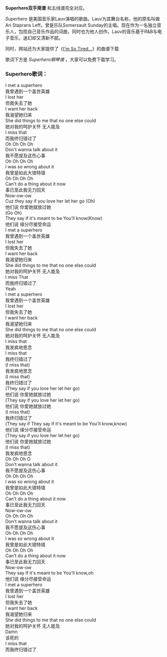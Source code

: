 

**Superhero双手简谱** 和五线谱完全对应。

_Superhero_ 是美国音乐家Lauv演唱的歌曲。Lauv为其舞台名称，他的原名叫做Ari Staprans Leff。曾是乐队Somersault
Sunday的主唱。现在作为一名独立音乐人，包揽自己音乐作品的词曲，同时也为他人创作。Lauv的音乐基于R&B与电子音乐，迷幻却又清新不腻。

同时，网站还为大家提供了《[I'm So Tired...](Music-10165-Im-So-Tired-Lauv和Troye-Sivan.html
"I'm So Tired...")》的曲谱下载

歌词下方是 _Superhero钢琴谱_ ，大家可以免费下载学习。

### Superhero歌词：

I met a superhero  
我曾遇到一个盖世英雄  
I lost her  
但我失去了她  
I want her back  
我渴望她归来  
She did things to me that no one else could  
她对我的呵护关怀 无人能及  
I miss that  
而我终归错过了  
Oh Oh Oh Oh  
Don't wanna talk about it  
我不愿提及这伤心事  
Oh Oh Oh Oh  
I was so wrong about it  
我曾是如此大错特错  
Oh Oh Oh Oh  
Can't do a thing about it now  
事已至此我无力回天  
Now-ow-ow  
Cuz they say if you love her let her go (Oh)  
他们说 你爱她就放过她  
(Go Oh)  
They say if it's meant to be You'll know(Know)  
他们说 缘分尽接受命运  
I met a superhero  
我曾遇到一个盖世英雄  
I lost her  
但我失去了她  
I want her back  
我渴望她归来  
She did things to me that no one else could  
她对我的呵护关怀 无人能及  
I miss That  
而我终归错过了  
Yeah  
I met a superhero  
我曾遇到一个盖世英雄  
I lost her  
但我失去了她  
I want her back  
我渴望她归来  
She did things to me that no one else could  
她对我的呵护关怀 无人能及  
I miss that  
我发疯地思念  
I miss that  
我终归错过了  
(I miss that)  
我发疯地思念  
(I miss that)  
我终归错过了  
(They say if you love her let her go)  
他们说 你爱她就放过她  
(They say if you love her let her go)  
他们说 你爱她就放过她  
(I miss that)  
我终归错过了  
(They say if They say if it's meant to be You'll know,know)  
他们说 缘分尽接受命运  
(They say if you love her let her go)  
他们说 你爱她就放过她  
(I miss that)  
我发疯地思念  
Oh Oh Oh O  
Don't wanna talk about it  
我不愿提及这伤心事  
Oh Oh Oh Oh  
I was so wrong about it  
我曾是如此大错特错  
Oh Oh Oh Oh  
Can't do a thing about it now  
事已至此我无力回天  
Now-ow-ow  
Oh Oh Oh Oh  
Don't wanna talk about it  
我不愿提及这伤心事  
Oh Oh Oh Oh  
I was so wrong about it  
我曾是如此大错特错  
Oh Oh Oh Oh  
Can't do a thing about it now  
事已至此我无力回天  
Now-ow-ow  
They say if it's meant to be You'll know,oh  
他们说 缘分尽接受命运  
I met a superhero  
我曾遇到一个盖世英雄  
I lost her  
但我失去了她  
I want her back  
我渴望她归来  
She did things to me that no one else could  
她对我的呵护关怀 无人能及  
Damn  
该死的  
I miss that  
而我终归错过了


